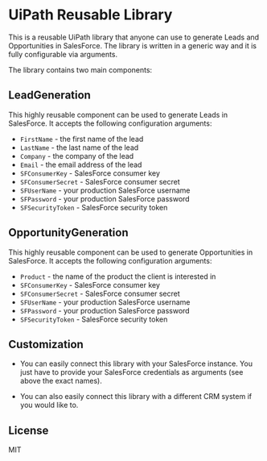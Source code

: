 # UiPath Reusable Library
This is a reusable UiPath library that anyone can use to generate Leads and Opportunities in SalesForce. The library is written
in a generic way and it is fully configurable via arguments.

The library contains two main components:

## LeadGeneration
This highly reusable component can be used to generate Leads in SalesForce. It accepts the following configuration arguments:

- `FirstName` - the first name of the lead 
- `LastName` - the last name of the lead
- `Company` - the company of the lead
- `Email` - the email address of the lead
- `SFConsumerKey` - SalesForce consumer key
- `SFConsumerSecret` - SalesForce consumer secret
- `SFUserName` - your production SalesForce username
- `SFPassword` - your production SalesForce password
- `SFSecurityToken` - SalesForce security token

## OpportunityGeneration
This highly reusable component can be used to generate Opportunities in SalesForce. It accepts the following configuration arguments:

- `Product` - the name of the product the client is interested in 
- `SFConsumerKey` - SalesForce consumer key
- `SFConsumerSecret` - SalesForce consumer secret
- `SFUserName` - your production SalesForce username
- `SFPassword` - your production SalesForce password
- `SFSecurityToken` - SalesForce security token

## Customization
- You can easily connect this library with your SalesForce instance. You just have to provide your SalesForce credentials as arguments (see above the exact names).

- You can also easily connect this library with a different CRM system if you would like to.

## License
MIT
